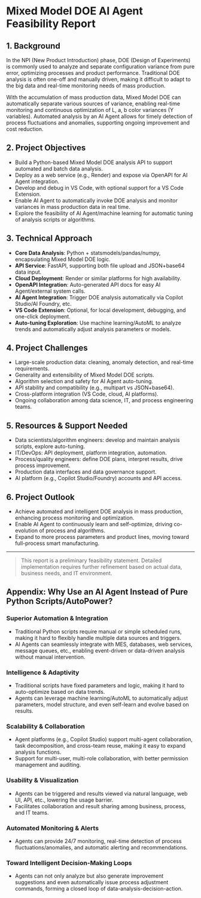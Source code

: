 # Mixed Model DOE AI Agent Feasibility Report

## 1. Background

In the NPI (New Product Introduction) phase, DOE (Design of Experiments) is commonly used to analyze and separate configuration variance from pure error, optimizing processes and product performance. Traditional DOE analysis is often one-off and manually driven, making it difficult to adapt to the big data and real-time monitoring needs of mass production.

With the accumulation of mass production data, Mixed Model DOE can automatically separate various sources of variance, enabling real-time monitoring and continuous optimization of L, a, b color variances (Y variables). Automated analysis by an AI Agent allows for timely detection of process fluctuations and anomalies, supporting ongoing improvement and cost reduction.

## 2. Project Objectives

- Build a Python-based Mixed Model DOE analysis API to support automated and batch data analysis.
- Deploy as a web service (e.g., Render) and expose via OpenAPI for AI Agent integration.
- Develop and debug in VS Code, with optional support for a VS Code Extension.
- Enable AI Agent to automatically invoke DOE analysis and monitor variances in mass production data in real time.
- Explore the feasibility of AI Agent/machine learning for automatic tuning of analysis scripts or algorithms.

## 3. Technical Approach

- **Core Data Analysis**: Python + statsmodels/pandas/numpy, encapsulating Mixed Model DOE logic.
- **API Service**: FastAPI, supporting both file upload and JSON+base64 data input.
- **Cloud Deployment**: Render or similar platforms for high availability.
- **OpenAPI Integration**: Auto-generated API docs for easy AI Agent/external system calls.
- **AI Agent Integration**: Trigger DOE analysis automatically via Copilot Studio/AI Foundry, etc.
- **VS Code Extension**: Optional, for local development, debugging, and one-click deployment.
- **Auto-tuning Exploration**: Use machine learning/AutoML to analyze trends and automatically adjust analysis parameters or models.

## 4. Project Challenges

- Large-scale production data: cleaning, anomaly detection, and real-time requirements.
- Generality and extensibility of Mixed Model DOE scripts.
- Algorithm selection and safety for AI Agent auto-tuning.
- API stability and compatibility (e.g., multipart vs JSON+base64).
- Cross-platform integration (VS Code, cloud, AI platforms).
- Ongoing collaboration among data science, IT, and process engineering teams.

## 5. Resources & Support Needed

- Data scientists/algorithm engineers: develop and maintain analysis scripts, explore auto-tuning.
- IT/DevOps: API deployment, platform integration, automation.
- Process/quality engineers: define DOE plans, interpret results, drive process improvement.
- Production data interfaces and data governance support.
- AI platform (e.g., Copilot Studio/Foundry) accounts and API access.

## 6. Project Outlook

- Achieve automated and intelligent DOE analysis in mass production, enhancing process monitoring and optimization.
- Enable AI Agent to continuously learn and self-optimize, driving co-evolution of process and algorithms.
- Expand to more process parameters and product lines, moving toward full-process smart manufacturing.

---

> This report is a preliminary feasibility statement. Detailed implementation requires further refinement based on actual data, business needs, and IT environment.


## Appendix: Why Use an AI Agent Instead of Pure Python Scripts/AutoPower?

### Superior Automation & Integration

- Traditional Python scripts require manual or simple scheduled runs, making it hard to flexibly handle multiple data sources and triggers.
- AI Agents can seamlessly integrate with MES, databases, web services, message queues, etc., enabling event-driven or data-driven analysis without manual intervention.

### Intelligence & Adaptivity

- Traditional scripts have fixed parameters and logic, making it hard to auto-optimize based on data trends.
- Agents can leverage machine learning/AutoML to automatically adjust parameters, model structure, and even self-learn and evolve based on results.

### Scalability & Collaboration

- Agent platforms (e.g., Copilot Studio) support multi-agent collaboration, task decomposition, and cross-team reuse, making it easy to expand analysis functions.
- Support for multi-user, multi-role collaboration, with better permission management and auditing.

### Usability & Visualization

- Agents can be triggered and results viewed via natural language, web UI, API, etc., lowering the usage barrier.
- Facilitates collaboration and result sharing among business, process, and IT teams.

### Automated Monitoring & Alerts

- Agents can provide 24/7 monitoring, real-time detection of process fluctuations/anomalies, and automatic alerting and recommendations.

### Toward Intelligent Decision-Making Loops

- Agents can not only analyze but also generate improvement suggestions and even automatically issue process adjustment commands, forming a closed loop of data-analysis-decision-action.
